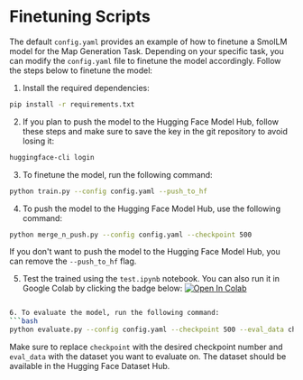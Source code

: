 # Finetuning Scripts
The default `config.yaml` provides an example of how to finetune a SmolLM model for the Map Generation Task. Depending on your specific task, you can modify the `config.yaml` file to finetune the model accordingly. Follow the steps below to finetune the model:

1. Install the required dependencies:
```bash
pip install -r requirements.txt
```

2. If you plan to push the model to the Hugging Face Model Hub, follow these steps and make sure to save the key in the git repository to avoid losing it:
```bash
huggingface-cli login
```

3. To finetune the model, run the following command:
```bash
python train.py --config config.yaml --push_to_hf
```

4. To push the model to the Hugging Face Model Hub, use the following command:
```bash
python merge_n_push.py --config config.yaml --checkpoint 500
```
If you don't want to push the model to the Hugging Face Model Hub, you can remove the `--push_to_hf` flag.

5. Test the trained using the `test.ipynb` notebook. You can also run it in Google Colab by clicking the badge below:
[![Open In Colab](https://colab.research.google.com/assets/colab-badge.svg)](https://github.com/Jaseci-Labs/mtllm/blob/main/support/finetune_llm/test.ipynb)
```bash

6. To evaluate the model, run the following command:
```bash
python evaluate.py --config config.yaml --checkpoint 500 --eval_data chandralegend/mtllm_eval
```
Make sure to replace `checkpoint` with the desired checkpoint number and `eval_data` with the dataset you want to evaluate on. The dataset should be available in the Hugging Face Dataset Hub.

